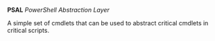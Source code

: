 **PSAL**
*PowerShell Abstraction Layer*

A simple set of cmdlets that can be used to abstract critical cmdlets in critical scripts.
